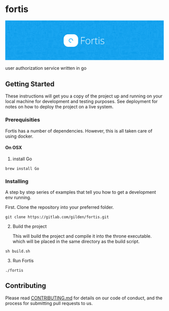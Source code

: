 # fortis

![Logo](/docs/fortis-banner-2.png "Gilden logo")

user authorization service written in go

## Getting Started

These instructions will get you a copy of the project up and running on your local machine for development and testing purposes. See deployment for notes on how to deploy the project on a live system.

### Prerequisities

Fortis has a number of dependencies. However, this is all taken care of using docker.
#### On OSX

1. install Go
```
brew install Go
```

### Installing

A step by step series of examples that tell you how to get a development env running.

First. Clone the repository into your preferred folder.
```
git clone https://gitlab.com/gilden/fortis.git
```

2. Build the project

   This will build the project and compile it into the throne executable. which will be placed in the same directory as the build script.

```
sh build.sh
```

3. Run Fortis

```
./fortis
```

## Contributing

Please read [CONTRIBUTING.md](CONTRIBUTING.md) for details on our code of conduct, and the process for submitting pull requests to us.